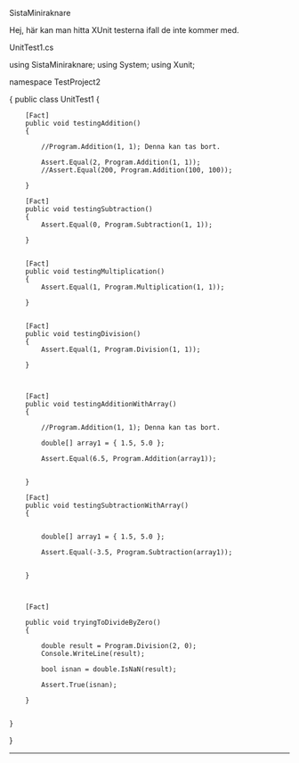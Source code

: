 SistaMiniraknare

Hej, 
här kan man hitta XUnit testerna ifall de inte kommer med.

UnitTest1.cs


using SistaMiniraknare;
using System;
using Xunit;

namespace TestProject2

{
    public class UnitTest1
    {

        [Fact]
        public void testingAddition()
        {

            //Program.Addition(1, 1); Denna kan tas bort.

            Assert.Equal(2, Program.Addition(1, 1));
            //Assert.Equal(200, Program.Addition(100, 100));

        }

        [Fact]
        public void testingSubtraction()
        {
            Assert.Equal(0, Program.Subtraction(1, 1));

        }


        [Fact]
        public void testingMultiplication()
        {
            Assert.Equal(1, Program.Multiplication(1, 1));

        }


        [Fact]
        public void testingDivision()
        {
            Assert.Equal(1, Program.Division(1, 1));

        }



        [Fact]
        public void testingAdditionWithArray()
        {

            //Program.Addition(1, 1); Denna kan tas bort.

            double[] array1 = { 1.5, 5.0 };

            Assert.Equal(6.5, Program.Addition(array1));


        }

        [Fact]
        public void testingSubtractionWithArray()
        {


            double[] array1 = { 1.5, 5.0 };

            Assert.Equal(-3.5, Program.Subtraction(array1));


        }



        [Fact]

        public void tryingToDivideByZero()
        {

            double result = Program.Division(2, 0);
            Console.WriteLine(result);

            bool isnan = double.IsNaN(result);

            Assert.True(isnan);

        }


    }

}


-------------------------
